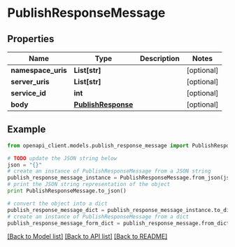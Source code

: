 # PublishResponseMessage


## Properties
Name | Type | Description | Notes
------------ | ------------- | ------------- | -------------
**namespace_uris** | **List[str]** |  | [optional] 
**server_uris** | **List[str]** |  | [optional] 
**service_id** | **int** |  | [optional] 
**body** | [**PublishResponse**](PublishResponse.md) |  | [optional] 

## Example

```python
from openapi_client.models.publish_response_message import PublishResponseMessage

# TODO update the JSON string below
json = "{}"
# create an instance of PublishResponseMessage from a JSON string
publish_response_message_instance = PublishResponseMessage.from_json(json)
# print the JSON string representation of the object
print PublishResponseMessage.to_json()

# convert the object into a dict
publish_response_message_dict = publish_response_message_instance.to_dict()
# create an instance of PublishResponseMessage from a dict
publish_response_message_form_dict = publish_response_message.from_dict(publish_response_message_dict)
```
[[Back to Model list]](../README.md#documentation-for-models) [[Back to API list]](../README.md#documentation-for-api-endpoints) [[Back to README]](../README.md)


